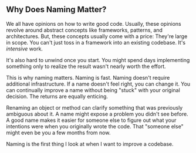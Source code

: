 ## Why Does Naming Matter?

We all have opinions on how to write good code. Usually, these opinions revolve around abstract concepts like frameworks, patterns, and architectures.  But, these concepts usually come with a price: They're large in scope. You can't just toss in a framework into an existing codebase. It's _intensive_ work. 

It's also hard to unwind once you start. You might spend days implementing something only to realize the result wasn't nearly worth the effort.

This is why naming matters. Naming is fast. Naming doesn't require additional infrastructure. If a name doesn't feel right, you can change it. You can continually improve a name without being "stuck" with your original decision. The returns are equally enticing.

Renaming an object or method can clarify something that was previously ambiguous about it. A name might expose a problem you didn't see before. A good name makes it easier for someone else to figure out what your intentions were when you originally wrote the code. That "someone else" might even be you a few months from now.

Naming is the first thing I look at when I want to improve a codebase. 
